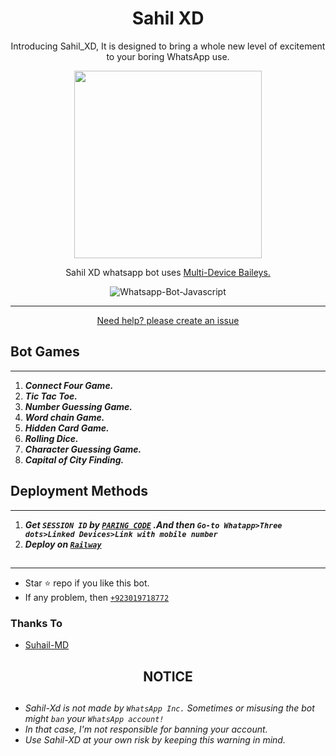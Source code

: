  <h1 align="center"> Sahil XD </h1> 
<p align="center"> Introducing Sahil_XD, It is designed to bring a whole new level of excitement to your boring WhatsApp use. </p>

<p align="center">
  <a href="https://youtube.com/@gulesahil">
    <img alt="" height="300" src="https://telegra.ph/Thumbnail-02-01-2">
  </a>
</p>
    
  </a>




<p align="center"> Sahil XD whatsapp bot uses
  <a href="https://github.com/adiwajshing/Baileys">Multi-Device Baileys.</a>
</p>
<p align="center">
  <img title="Whatsapp-Bot-Javascript" src="https://img.shields.io/badge/Javascript-363303?style=for-the-badge&logo=javascript&logoColor=c6c631"></img>
</p>

---

<p align="center">
  <a href="[https://github.com/Waqasarshad1/Gul...git">
</p>


</p>
<p align="center">Need help? please create an <a href="https://github.com/Waqasarshad1/Gul.../issues">issue</a></p>

 



## Bot Games
---
1. ***Connect Four Game.***
2.  ***Tic Tac Toe.***
3.  ***Number Guessing Game.***
4.  ***Word chain Game.***
5.  ***Hidden Card Game.***
6.  ***Rolling Dice.***
7.  ***Character Guessing Game.***
8.  ***Capital of City Finding.***
##


 




    
   
## Deployment Methods
---
1.  ***Get `SESSION ID` by [`PARING CODE`](https://replit.com/@vickywaince/Pairing-code-whatsapp#index.js) .And then `Go-to Whatapp>Three dots>Linked Devices>Link with mobile number`***
8.  ***Deploy on [`Railway`](https://railway.app?referralCode=Ftlbf6)***
##
---


- Star ⭐ repo if you like this bot.
- If any problem, then [`+923019718772`](https://wa.me/923019718772)


### Thanks To
- [Suhail-MD](https://github.com/SuhailTechInfo)


<h2 align="center">  NOTICE
</h2>
   
## 
- *Sahil-Xd is not made by `WhatsApp Inc.` Sometimes or misusing the bot might `ban` your `WhatsApp account!`*
- *In that case, I'm not responsible for banning your account.*
- *Use Sahil-XD at your own risk by keeping this warning in mind.*